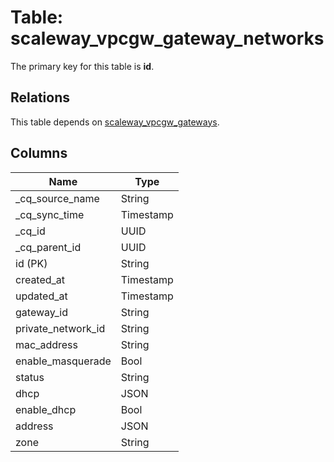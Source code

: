 # Table: scaleway_vpcgw_gateway_networks

The primary key for this table is **id**.

## Relations

This table depends on [scaleway_vpcgw_gateways](scaleway_vpcgw_gateways.md).

## Columns

| Name          | Type          |
| ------------- | ------------- |
|_cq_source_name|String|
|_cq_sync_time|Timestamp|
|_cq_id|UUID|
|_cq_parent_id|UUID|
|id (PK)|String|
|created_at|Timestamp|
|updated_at|Timestamp|
|gateway_id|String|
|private_network_id|String|
|mac_address|String|
|enable_masquerade|Bool|
|status|String|
|dhcp|JSON|
|enable_dhcp|Bool|
|address|JSON|
|zone|String|